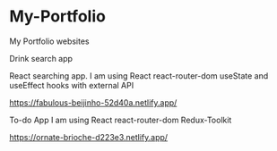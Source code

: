 # My-Portfolio
My Portfolio websites

Drink search app

React searching app.
I am using React react-router-dom useState and useEffect hooks with external API 

https://fabulous-beijinho-52d40a.netlify.app/

To-do App
I am using React react-router-dom Redux-Toolkit  

https://ornate-brioche-d223e3.netlify.app/
